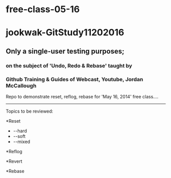 free-class-05-16
================
# jookwak-GitStudy11202016
## Only a single-user testing purposes; 
### on the subject of 'Undo, Redo & Rebase' taught by
### Github Training & Guides of Webcast, Youtube, Jordan McCallough

Repo to demonstrate reset, reflog, rebase for 'May 16, 2014' free class....

----

Topics to be reviewed:

*Reset
  * --hard
  * --soft
  * --mixed
  
*Reflog

*Revert

*Rebase
